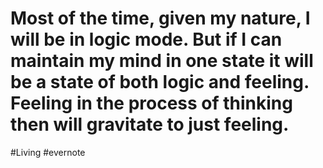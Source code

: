 # Most of the time, given my nature, I will be in logic mode. But if I can maintain my mind in one state it will be a state of both logic and feeling. Feeling in the process of thinking then will gravitate to just feeling.

\#Living #evernote

